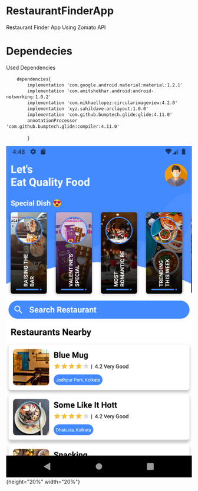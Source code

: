 # RestaurantFinderApp
Restaurant Finder App Using Zomato API


# Dependecies

Used Dependencies
  
  
 
 
        dependencies{
            implementation 'com.google.android.material:material:1.2.1'
            implementation 'com.amitshekhar.android:android-networking:1.0.2'
            implementation 'com.mikhaellopez:circularimageview:4.2.0'
            implementation 'xyz.sahildave:arclayout:1.0.0'
            implementation 'com.github.bumptech.glide:glide:4.11.0'
            annotationProcessor 'com.github.bumptech.glide:compiler:4.11.0' 
            
            }
    
![app preview](app_preview.png?raw=true "App Preview" ){height="20%" width="20%"}
